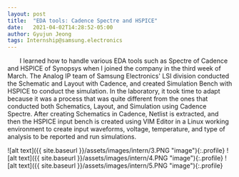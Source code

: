 ```yaml
---
layout: post
title:  "EDA tools: Cadence Spectre and HSPICE"
date:   2021-04-02T14:28:52-05:00
author: Gyujun Jeong
tags: Internship@samsung.electronics
---
```


&nbsp; &nbsp; &nbsp; &nbsp;I learned how to handle various EDA tools such as Spectre of Cadence and HSPICE of Synopsys when I joined the company in the third week of March. The Analog IP team of Samsung Electronics' LSI division conducted the Schematic and Layout with Cadence, and created Simulation Bench with HSPICE to conduct the simulation. In the laboratory, it took time to adapt because it was a process that was quite different from the ones that conducted both Schematics, Layout, and Simulation using Cadence Spectre. After creating Schematics in Cadence, Netlist is extracted, and then the HSPICE input bench is created using VIM Editor in a Linux working environment to create input waveforms, voltage, temperature, and type of analysis to be reported and run simulations.

![alt text]({{ site.baseurl }}/assets/images/intern/3.PNG "image"){:.profile}
![alt text]({{ site.baseurl }}/assets/images/intern/4.PNG "image"){:.profile}
![alt text]({{ site.baseurl }}/assets/images/intern/5.PNG "image"){:.profile}
